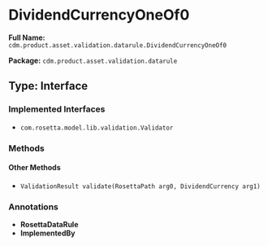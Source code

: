 # DividendCurrencyOneOf0

**Full Name:** `cdm.product.asset.validation.datarule.DividendCurrencyOneOf0`

**Package:** `cdm.product.asset.validation.datarule`

## Type: Interface

### Implemented Interfaces

- `com.rosetta.model.lib.validation.Validator`

### Methods

#### Other Methods

- `ValidationResult validate(RosettaPath arg0, DividendCurrency arg1)`

### Annotations

- **RosettaDataRule**
- **ImplementedBy**

